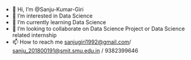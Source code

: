 - 👋 Hi, I’m @Sanju-Kumar-Giri
- 👀 I’m interested in Data Science
- 🌱 I’m currently learning Data Science 
- 💞️ I’m looking to collaborate on Data Science Project or Data Science related internship
- 📫 How to reach me sanjugiri1992@gmail.com/ sanju_201800191@smit.smu.edu.in / 9382399646

<!---
Sanju-Kumar-Giri/Sanju-Kumar-Giri is a ✨ special ✨ repository because its `README.md` (this file) appears on your GitHub profile.
You can click the Preview link to take a look at your changes.
--->

